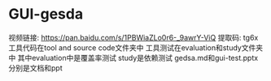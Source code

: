 # GUI-gesda
视频链接: https://pan.baidu.com/s/1PBWiaZLo0r6-_9awrY-ViQ 提取码: tg6x
工具代码在tool and source code文件夹中
工具测试在evaluation和study文件夹中 其中evaluation中是覆盖率测试 study是依赖测试
gedsa.md和gui-test.pptx分别是文档和ppt
